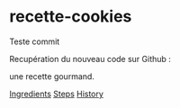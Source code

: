 # recette-cookies

Teste commit

Recupération du nouveau code sur Github :

une recette gourmand.

[Ingredients](ingredients.md)
[Steps](steps.md)
[History](history.md)
